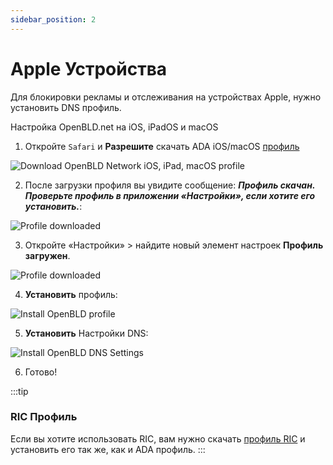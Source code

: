 ```yaml
---
sidebar_position: 2
---
```


# Apple Устройства

Для блокировки рекламы и отслеживания на устройствах Apple, нужно установить DNS профиль.

Настройка OpenBLD.net на iOS, iPadOS и macOS

1. Откройте `Safari` и **Разрешите** скачать ADA iOS/macOS [профиль](https://raw.githubusercontent.com/m0zgen/openbld.net/master/docs/get-started/setup-mobile-devices/apple/OpenBLD.net-ADA-v5-21.mobileconfig)

![Download OpenBLD Network iOS, iPad, macOS profile](./figure1-download-openbld-profile.jpg)

2. После загрузки профиля вы увидите сообщение: 
_**Профиль скачан. Проверьте профиль в приложении «Настройки», если хотите его установить.**_:

![Profile downloaded](./figure2-downloaded-openbld-profile.jpg)

3. Откройте «Настройки» > найдите новый элемент настроек **Профиль загружен**.

![Profile downloaded](./figure3-open-downloaded-openbld-profile.jpeg)

4. **Установить** профиль:

![Install OpenBLD profile](./figure4-install-downloaded-openbld-profile.jpg)

5. **Установить** Настройки DNS:

![Install OpenBLD DNS Settings](figure4-install2-downloaded-openbld-profile.jpg)

6. Готово!

:::tip
### RIC Профиль
Если вы хотите использовать RIC, вам нужно скачать [профиль RIC](https://raw.githubusercontent.com/m0zgen/openbld.net/master/docs/get-started/setup-mobile-devices/apple/OpenBLD.net-RIC-v24-2.mobileconfig) и установить его так же, как и ADA профиль.
:::

